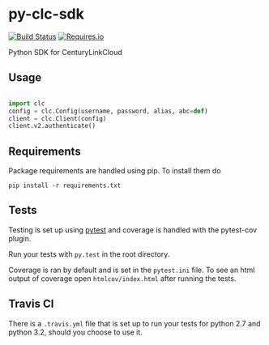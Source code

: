 py-clc-sdk
==========================

[![Build Status](https://travis-ci.org/CenturyLinkCloud/py-clc-sdk.png?branch=master)](https://travis-ci.org/CenturyLinkCloud/py-clc-sdk)
[![Requires.io](https://requires.io/github/CenturyLinkCloud/py-clc-sdk/requirements.svg?branch=master)](https://requires.io/github/CenturyLinkCloud/py-clc-sdk/requirements?branch=master)

Python SDK for CenturyLinkCloud

## Usage

```python

import clc
config = clc.Config(username, password, alias, abc=def)
client = clc.Client(config)
client.v2.authenticate()

```

## Requirements

Package requirements are handled using pip. To install them do

```
pip install -r requirements.txt
```

## Tests

Testing is set up using [pytest](http://pytest.org) and coverage is handled
with the pytest-cov plugin.

Run your tests with ```py.test``` in the root directory.

Coverage is ran by default and is set in the ```pytest.ini``` file.
To see an html output of coverage open ```htmlcov/index.html``` after running the tests.

## Travis CI

There is a ```.travis.yml``` file that is set up to run your tests for python 2.7
and python 3.2, should you choose to use it.
